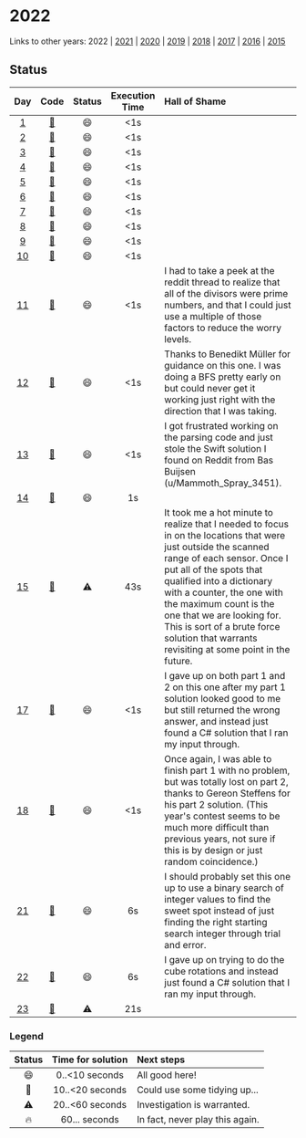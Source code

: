 # 2022

Links to other years: 
2022 | 
[2021](https://github.com/Wave39/AdventOfCode/blob/master/AdventOfCode/Puzzles/2021/README.md) |
[2020](https://github.com/Wave39/AdventOfCode/blob/master/AdventOfCode/Puzzles/2020/README.md) |
[2019](https://github.com/Wave39/AdventOfCode/blob/master/AdventOfCode/Puzzles/2019/README.md) |
[2018](https://github.com/Wave39/AdventOfCode/blob/master/AdventOfCode/Puzzles/2018/README.md) |
[2017](https://github.com/Wave39/AdventOfCode/blob/master/AdventOfCode/Puzzles/2017/README.md) |
[2016](https://github.com/Wave39/AdventOfCode/blob/master/AdventOfCode/Puzzles/2016/README.md) |
[2015](https://github.com/Wave39/AdventOfCode/blob/master/AdventOfCode/Puzzles/2015/README.md)

## Status

| Day | Code | Status | Execution Time | Hall of Shame |
| :---: | :---: | :---: | :---: | :--- |
| [1](https://adventofcode.com/2022/day/1) | [:book:](https://github.com/Wave39/AdventOfCode/blob/master/AdventOfCode/Puzzles/2022/Puzzle_2022_01.swift) | :smile: | <1s |
| [2](https://adventofcode.com/2022/day/2) | [:book:](https://github.com/Wave39/AdventOfCode/blob/master/AdventOfCode/Puzzles/2022/Puzzle_2022_02.swift) | :smile: | <1s |
| [3](https://adventofcode.com/2022/day/3) | [:book:](https://github.com/Wave39/AdventOfCode/blob/master/AdventOfCode/Puzzles/2022/Puzzle_2022_03.swift) | :smile: | <1s |
| [4](https://adventofcode.com/2022/day/4) | [:book:](https://github.com/Wave39/AdventOfCode/blob/master/AdventOfCode/Puzzles/2022/Puzzle_2022_04.swift) | :smile: | <1s |
| [5](https://adventofcode.com/2022/day/5) | [:book:](https://github.com/Wave39/AdventOfCode/blob/master/AdventOfCode/Puzzles/2022/Puzzle_2022_05.swift) | :smile: | <1s |
| [6](https://adventofcode.com/2022/day/6) | [:book:](https://github.com/Wave39/AdventOfCode/blob/master/AdventOfCode/Puzzles/2022/Puzzle_2022_06.swift) | :smile: | <1s |
| [7](https://adventofcode.com/2022/day/7) | [:book:](https://github.com/Wave39/AdventOfCode/blob/master/AdventOfCode/Puzzles/2022/Puzzle_2022_07.swift) | :smile: | <1s |
| [8](https://adventofcode.com/2022/day/8) | [:book:](https://github.com/Wave39/AdventOfCode/blob/master/AdventOfCode/Puzzles/2022/Puzzle_2022_08.swift) | :smile: | <1s |
| [9](https://adventofcode.com/2022/day/9) | [:book:](https://github.com/Wave39/AdventOfCode/blob/master/AdventOfCode/Puzzles/2022/Puzzle_2022_09.swift) | :smile: | <1s |
| [10](https://adventofcode.com/2022/day/10) | [:book:](https://github.com/Wave39/AdventOfCode/blob/master/AdventOfCode/Puzzles/2022/Puzzle_2022_10.swift) | :smile: | <1s |
| [11](https://adventofcode.com/2022/day/11) | [:book:](https://github.com/Wave39/AdventOfCode/blob/master/AdventOfCode/Puzzles/2022/Puzzle_2022_11.swift) | :smile: | <1s | I had to take a peek at the reddit thread to realize that all of the divisors were prime numbers, and that I could just use a multiple of those factors to reduce the worry levels. |
| [12](https://adventofcode.com/2022/day/12) | [:book:](https://github.com/Wave39/AdventOfCode/blob/master/AdventOfCode/Puzzles/2022/Puzzle_2022_12.swift) | :smile: | <1s | Thanks to Benedikt Müller for guidance on this one. I was doing a BFS pretty early on but could never get it working just right with the direction that I was taking. |
| [13](https://adventofcode.com/2022/day/13) | [:book:](https://github.com/Wave39/AdventOfCode/blob/master/AdventOfCode/Puzzles/2022/Puzzle_2022_13.swift) | :smile: | <1s | I got frustrated working on the parsing code and just stole the Swift solution I found on Reddit from Bas Buijsen (u/Mammoth_Spray_3451). |
| [14](https://adventofcode.com/2022/day/14) | [:book:](https://github.com/Wave39/AdventOfCode/blob/master/AdventOfCode/Puzzles/2022/Puzzle_2022_14.swift) | :smile: | 1s |
| [15](https://adventofcode.com/2022/day/15) | [:book:](https://github.com/Wave39/AdventOfCode/blob/master/AdventOfCode/Puzzles/2022/Puzzle_2022_15.swift) | :warning: | 43s | It took me a hot minute to realize that I needed to focus in on the locations that were just outside the scanned range of each sensor. Once I put all of the spots that qualified into a dictionary with a counter, the one with the maximum count is the one that we are looking for. This is sort of a brute force solution that warrants revisiting at some point in the future. |
| [17](https://adventofcode.com/2022/day/17) | [:book:](https://github.com/Wave39/AdventOfCode/blob/master/AdventOfCode/Puzzles/2022/Puzzle_2022_17.swift) | :smile: | <1s | I gave up on both part 1 and 2 on this one after my part 1 solution looked good to me but still returned the wrong answer, and instead just found a C# solution that I ran my input through. |
| [18](https://adventofcode.com/2022/day/18) | [:book:](https://github.com/Wave39/AdventOfCode/blob/master/AdventOfCode/Puzzles/2022/Puzzle_2022_18.swift) | :smile: | <1s | Once again, I was able to finish part 1 with no problem, but was totally lost on part 2, thanks to Gereon Steffens for his part 2 solution. (This year's contest seems to be much more difficult than previous years, not sure if this is by design or just random coincidence.) |
| [21](https://adventofcode.com/2022/day/21) | [:book:](https://github.com/Wave39/AdventOfCode/blob/master/AdventOfCode/Puzzles/2022/Puzzle_2022_21.swift) | :smile: | 6s | I should probably set this one up to use a binary search of integer values to find the sweet spot instead of just finding the right starting search integer through trial and error. |
| [22](https://adventofcode.com/2022/day/22) | [:book:](https://github.com/Wave39/AdventOfCode/blob/master/AdventOfCode/Puzzles/2022/Puzzle_2022_22.swift) | :smile: | 6s | I gave up on trying to do the cube rotations and instead just found a C# solution that I ran my input through. |
| [23](https://adventofcode.com/2022/day/23) | [:book:](https://github.com/Wave39/AdventOfCode/blob/master/AdventOfCode/Puzzles/2022/Puzzle_2022_23.swift) | :warning: | 21s |

### Legend

| Status | Time for solution | Next steps |
| :---: | :---: | :--- |
| :smile: | 0..<10 seconds | All good here! |
| :eyes: | 10..<20 seconds | Could use some tidying up... |
| :warning: | 20..<60 seconds | Investigation is warranted. |
| :fire: | 60... seconds | In fact, never play this again. |
